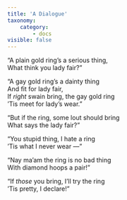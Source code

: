 ```yaml
---
title: 'A Dialogue'
taxonomy:
    category:
        - docs
visible: false
---
```


“A plain gold ring’s a serious thing,  
What think you lady fair?”  
  
“A gay gold ring’s a dainty thing  
And fit for lady fair,  
If *right* swain bring, the gay gold ring  
’Tis meet for lady’s wear.”  
  
“But if the ring, some lout should bring  
What says the lady fair?”  
  
“You stupid thing, I hate a ring  
’Tis what I never wear —”  
  
“Nay ma’am the ring is no bad thing  
With diamond hoops a pair!”  
  
“If *those* you bring, I’ll try the ring  
’Tis pretty, I declare!”